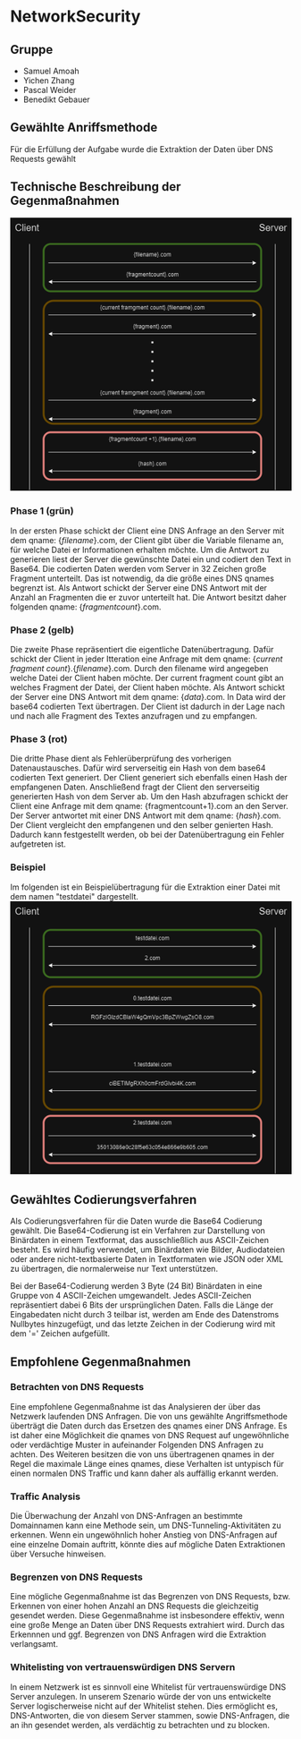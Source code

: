 # NetworkSecurity
## Gruppe
- Samuel Amoah
- Yichen Zhang
- Pascal Weider
- Benedikt Gebauer
## Gewählte Anriffsmethode
Für die Erfüllung der Aufgabe wurde die Extraktion der Daten über DNS Requests gewählt
## Technische Beschreibung der Gegenmaßnahmen
![Ablauf der Extraktion](networksecurity.drawio.png)
### Phase 1 (grün)
In der ersten Phase schickt der Client eine DNS Anfrage an den Server mit dem qname: {_filename_}.com, der Client gibt über die Variable filename an, für welche Datei er Informationen erhalten möchte. Um die Antwort zu generieren liest der Server die gewünschte Datei ein und codiert den Text in Base64. Die codierten Daten werden vom Server in 32 Zeichen große Fragment unterteilt. Das ist notwendig, da die größe eines DNS qnames begrenzt ist. Als Antwort schickt der Server eine DNS Antwort mit der Anzahl an Fragmenten die er zuvor unterteilt hat. Die Antwort besitzt daher folgenden qname: {_fragmentcount_}.com.
### Phase 2 (gelb) 
Die zweite Phase repräsentiert die eigentliche Datenübertragung. Dafür schickt der Client in jeder Itteration eine Anfrage mit dem qname: {_current fragment count_}.{_filename_}.com. Durch den filename wird angegeben welche Datei der Client haben möchte. Der current fragment count gibt an welches Fragment der Datei, der Client haben möchte. Als Antwort schickt der Server eine DNS Antwort mit dem qname: {_data_}.com. In Data wird der base64 codierten Text übertragen. 
Der Client ist dadurch in der Lage nach und nach alle Fragment des Textes anzufragen und zu empfangen. 
### Phase 3 (rot)
Die dritte Phase dient als Fehlerüberprüfung des vorherigen Datenaustausches. Dafür wird serverseitig ein Hash von dem base64 codierten Text generiert. Der Client generiert sich ebenfalls einen Hash der empfangenen Daten. Anschließend fragt der Client den serverseitig generierten Hash von dem Server ab. Um den Hash abzufragen schickt der Client eine Anfrage mit dem qname: {fragmentcount+1}.com an den Server. Der Server antwortet mit einer DNS Antwort mit dem qname: {_hash_}.com. Der Client vergleicht den empfangenen und den selber genierten Hash. Dadurch kann festgestellt werden, ob bei der Datenübertragung ein Fehler aufgetreten ist. 

### Beispiel
Im folgenden ist ein Beispielübertragung für die Extraktion einer Datei mit dem namen "testdatei" dargestellt.
![Ablauf der Extraktion](beispieluebertragung.png)
## Gewähltes Codierungsverfahren
Als Codierungsverfahren für die Daten wurde die Base64 Codierung gewählt. Die Base64-Codierung ist ein Verfahren zur Darstellung von Binärdaten in einem Textformat, das ausschließlich aus ASCII-Zeichen besteht. Es wird häufig verwendet, um Binärdaten wie Bilder, Audiodateien oder andere nicht-textbasierte Daten in Textformaten wie JSON oder XML zu übertragen, die normalerweise nur Text unterstützen.

Bei der Base64-Codierung werden 3 Byte (24 Bit) Binärdaten in eine Gruppe von 4 ASCII-Zeichen umgewandelt. Jedes ASCII-Zeichen repräsentiert dabei 6 Bits der ursprünglichen Daten. Falls die Länge der Eingabedaten nicht durch 3 teilbar ist, werden am Ende des Datenstroms Nullbytes hinzugefügt, und das letzte Zeichen in der Codierung wird mit dem '=' Zeichen aufgefüllt.
## Empfohlene Gegenmaßnahmen
### Betrachten von DNS Requests
Eine empfohlene Gegenmaßnahme ist das Analysieren der über das Netzwerk laufenden DNS Anfragen. Die von uns gewählte Angriffsmethode überträgt die Daten durch das Ersetzen des qnames einer DNS Anfrage. Es ist daher eine Möglichkeit die qnames von DNS Request auf ungewöhnliche oder verdächtige Muster in aufeinander Folgenden DNS Anfragen zu achten. Des Weiteren besitzen die von uns übertragenen qnames in der Regel die maximale Länge eines qnames, diese Verhalten ist untypisch für einen normalen DNS Traffic und kann daher als auffällig erkannt werden.

### Traffic Analysis
Die Überwachung der Anzahl von DNS-Anfragen an bestimmte Domainnamen kann eine Methode sein, um DNS-Tunneling-Aktivitäten zu erkennen. Wenn ein ungewöhnlich hoher Anstieg von DNS-Anfragen auf eine einzelne Domain auftritt, könnte dies auf mögliche Daten Extraktionen über Versuche hinweisen.

### Begrenzen von DNS Requests
Eine mögliche Gegenmaßnahme ist das Begrenzen von DNS Requests, bzw. Erkennen von einer hohen Anzahl an DNS Requests die gleichzeitig gesendet werden. Diese Gegenmaßnahme ist insbesondere effektiv, wenn eine große Menge an Daten über DNS Requests extrahiert wird. Durch das Erkennnen und ggf. Begrenzen von DNS Anfragen wird die Extraktion verlangsamt.

### Whitelisting von vertrauenswürdigen DNS Servern
In einem Netzwerk ist es sinnvoll eine Whitelist für vertrauenswürdige DNS Server anzulegen. In unserem Szenario würde der von uns entwickelte Server logischerweise nicht auf der Whitelist stehen. 
Dies ermöglicht es, DNS-Antworten, die von diesem Server stammen, sowie DNS-Anfragen, die an ihn gesendet werden, als verdächtig zu betrachten und zu blocken.
